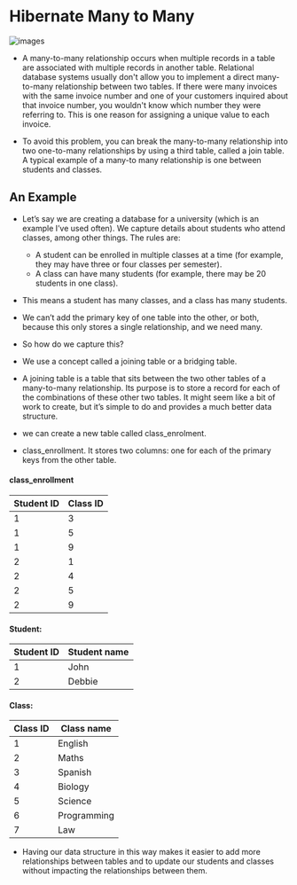 
# Hibernate Many to Many

![images](https://fmhelp.filemaker.com/help/18/fmp/en/FMP_Help/images/relational.07.06.1.png)

- A many-to-many relationship occurs when multiple records in a table are associated with multiple records in another table. Relational database systems usually don't allow you to implement a direct many-to-many relationship between two tables. If there were many invoices with the same invoice number and one of your customers inquired about that invoice number, you wouldn't know which number they were referring to. This is one reason for assigning a unique value to each invoice.

- To avoid this problem, you can break the many-to-many relationship into two one-to-many relationships by using a third table, called a join table. A typical example of a many-to many relationship is one between students and classes.

## An Example
- Let’s say we are creating a database for a university (which is an example I’ve used often). We capture details about students who attend classes, among other things. The rules are:

    - A student can be enrolled in multiple classes at a time (for example, they may have three or four classes per semester).
    - A class can have many students (for example, there may be 20 students in one class).
-   This means a student has many classes, and a class has many students.

- We can’t add the primary key of one table into the other, or both, because this only stores a single relationship, and we need many.

- So how do we capture this?

- We use a concept called a joining table or a bridging table.

- A joining table is a table that sits between the two other tables of a many-to-many relationship. Its purpose is to store a record for each of the combinations of these other two tables. It might seem like a bit of work to create, but it’s simple to do and provides a much better data structure.
-  we can create a new table called class_enrolment.
- class_enrollment. It stores two columns: one for each of the primary keys from the other table.

#### class_enrollment
| Student ID      | Class ID |
| ----------- | ----------- |
| 1      | 3       |
| 1   | 5        |
| 1      | 9      |
| 2   | 1        |
| 2      | 4       |
| 2  | 5        |
| 2     | 9       |

#### Student:

| Student ID	| Student name |
|---------------|--------------| 
| 1    | John       |
| 2    | Debbie       |

#### Class:

| Class ID	| Class name |
|-----------|------------|
|1 | English |
|2 | Maths |
|3 | Spanish |
|4 | Biology |
|5 | Science |
|6 | Programming |
|7 | Law |

- Having our data structure in this way makes it easier to add more relationships between tables and to update our students and classes without impacting the relationships between them.
